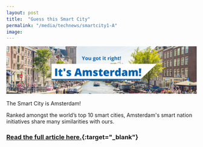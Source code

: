 ```yaml
---
layout: post
title:  "Guess this Smart City"
permalink: "/media/technews/smartcity1-A"
image: 
---
```


![Amsterdam](/images/technews/Amsterdam_correct.png)

The Smart City is Amsterdam! 

Ranked amongst the world’s top 10 smart cities, Amsterdam's smart nation initiatives share many similarities with ours.

### [Read the full article here.](https://www.tech.gov.sg/media/technews/smart-cities-around-the-world-amsterdam?utm_source=govtech&utm_medium=edm&utm_campaign=technews){:target="_blank"}
